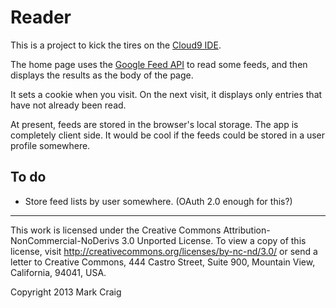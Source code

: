 # Reader

This is a project to kick the tires on the [Cloud9 IDE](https://c9.io/).

The home page uses the [Google Feed API](https://developers.google.com/feed/v1/)
to read some feeds, and then displays the results as the body of the page.

It sets a cookie when you visit. On the next visit, it displays
only entries that have not already been read.

At present, feeds are stored in the browser's local storage. The app is
completely client side. It would be cool if the feeds could be stored
in a user profile somewhere.

## To do
*   Store feed lists by user somewhere. (OAuth 2.0 enough for this?)

* * *
This work is licensed under the Creative Commons
Attribution-NonCommercial-NoDerivs 3.0 Unported License.
To view a copy of this license, visit
<http://creativecommons.org/licenses/by-nc-nd/3.0/>
or send a letter to Creative Commons, 444 Castro Street,
Suite 900, Mountain View, California, 94041, USA.

Copyright 2013 Mark Craig
